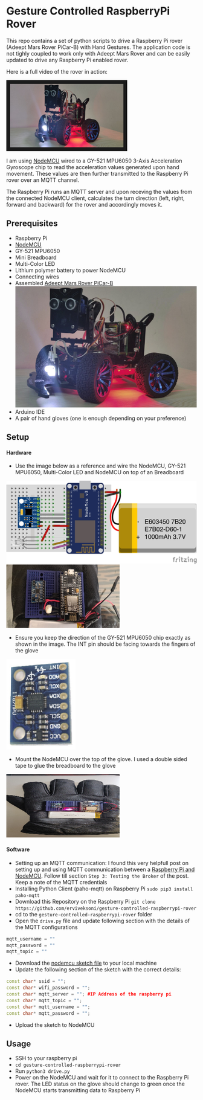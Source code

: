 # Gesture Controlled RaspberryPi Rover

This repo contains a set of python scripts to drive a Raspberry Pi rover (Adeept Mars Rover PiCar-B) with Hand Gestures. The application code is not tighly coupled to work only with Adeept Mars Rover and can be easily updated to drive any Raspberry Pi enabled rover.

Here is a full video of the rover in action:

<a href="http://www.youtube.com/watch?feature=player_embedded&v=g4PktYVmZK4&t=11s" target="_blank"><img src="https://github.com/erviveksoni/gesture-controlled-raspberrypi-rover/blob/master/images/IMG_20191103_224005.jpg" alt="Gesture Controlled RaspberryPi Rover" width="300" height="168" border="10" /></a>

I am using [NodeMCU](https://www.nodemcu.com/index_en.html) wired to a GY-521 MPU6050 3-Axis Acceleration Gyroscope chip to read the acceleration values generated upon hand movement. These values are then further transmitted to the Raspberry Pi rover over an MQTT channel.

The Raspberry Pi runs an MQTT server and upon receving the values from the connected NodeMCU client, calculates the turn direction (left, right, forward and backward) for the rover and accordingly moves it.

## Prerequisites
- Raspberry Pi
- [NodeMCU](https://www.nodemcu.com/index_en.html)
- GY-521 MPU6050
- Mini Breadboard
- Multi-Color LED
- Lithium polymer battery to power NodeMCU
- Connecting wires
- Assembled [Adeept Mars Rover PiCar-B](https://www.adeept.com/adeept-mars-rover-picar-b-wifi-smart-robot-car-kit-for-raspberry-pi-3-model-b-b-2b-speech-recognition-opencv-target-tracking-stem-kit_p0117_s0030.html)
<br/>![Adeept Mars Rover PiCar-B](/images/rover.jpg)
- Arduino IDE
- A pair of hand gloves (one is enough depending on your preference)

## Setup
#### Hardware
*  Use the image below as a reference and wire the NodeMCU, GY-521 MPU6050, Multi-Color LED and NodeMCU on top of an Breadboard
<img src="images/schematic.jpg" alt="Gesture Controlled RaspberryPi Rover" />
<img src="images/NodeMCUWiring.jpg" alt="Gesture Controlled RaspberryPi Rover" width="300" height="168" />

* Ensure you keep the direction of the GY-521 MPU6050 chip exactly as shown in the image. 
The INT pin should be facing towards the fingers of the glove
<img src="images/mpu-6050.jpg" alt="Gesture Controlled RaspberryPi Rover" />

* Mount the NodeMCU over the top of the glove. I used a double sided tape to glue the breadboard to the glove
<img src="images/GloveMount.jpg" alt="Gesture Controlled RaspberryPi Rover" width="300" height="168" />

#### Software
* Setting up an MQTT communication: I found this very helpfull post on setting up and using MQTT communication between a [Raspberry Pi and NodeMCU](https://www.instructables.com/id/How-to-Use-MQTT-With-the-Raspberry-Pi-and-ESP8266/). Follow till section `Step 3: Testing the Broker` of the post. Keep a note of the MQTT credentials
* Installing Python Client (paho-mqtt) on Raspberry Pi
`sudo pip3 install paho-mqtt`
* Download this Repository on the Raspberry Pi
  `git clone https://github.com/erviveksoni/gesture-controlled-raspberrypi-rover`
* cd to the `gesture-controlled-raspberrypi-rover` folder
* Open the `drive.py` file and update following section with the details of the MQTT configurations 
```python
mqtt_username = ""
mqtt_password = ""
mqtt_topic = ""
```
* Download the [nodemcu sketch file](https://github.com/erviveksoni/gesture-controlled-raspberrypi-rover/blob/master/nodemcu_sketch/nodemcu_sketch.ino) to your local machine
* Update the following section of the sketch with the correct details:
```c++
const char* ssid = "";
const char* wifi_password = "";
const char* mqtt_server = ""; #IP Address of the raspberry pi
const char* mqtt_topic = "";
const char* mqtt_username = "";
const char* mqtt_password = "";
```
* Upload the sketch to NodeMCU

## Usage
* SSH to your raspberry pi  
* `cd gesture-controlled-raspberrypi-rover`
* Run `python3 drive.py`
* Power on the NodeMCU and wait for it to connect to the Raspberry Pi rover. The LED status on the glove should change to green once the NodeMCU starts transmitting data to Raspberry Pi
